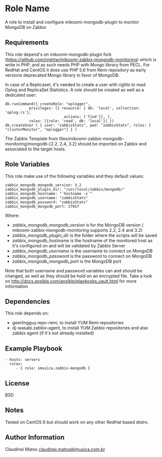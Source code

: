 Role Name
=========

A role to install and configure mikoomi-mongodb-plugin to monitor MongoDB on Zabbix

Requirements
------------

This role depend's on mikoomi-mongodb-plugin fork (https://github.com/nightw/mikoomi-zabbix-mongodb-monitoring) which is write in PHP, and as such needs PHP with Mongo library from PECL. For RedHat and CentOS it does use PHP 5.6 from Remi repository as early versions deprecated Mongo library in favor of MongoDB.

In case of a Replicaset, it's needed to create a user with rights to read Oplog and ReplicaSet Statistics.
A role should be created as well as a dedicated user:

    db.runCommand({ createRole: "oplogger", 
               privileges: [{ resource: { db: 'local', collection: 'oplog.rs'},
                               actions: ['find']}, ],
               roles: [{role: 'read', db: 'local'}] })
    db.createUser ( { user: "zabbixStats", pwd: "zabbixStats", roles: [ "clusterMonitor", "oplogger"] } )

The Zabbix Template from files/mikoomi-zabbix-mongodb-monitoring/mongodb-[2.2, 2.4, 3.2] should be imported on Zabbix and associated to the target hosts.


Role Variables
--------------

This role make use of the following variables and they default values:

    zabbix_mongodb_mongodb_version: 3.2
    zabbix_mongodb_plugin_dir: "/usr/local/zabbix/mongodb/"
    zabbix_mongodb_hostname: "`hostname -s`" 
    zabbix_mongodb_username: "zabbixStats"
    zabbix_mongodb_password: "zabbixStats"
    zabbix_mongodb_mongodb_port: 27017

Where:

- *zabbix_mongodb_mongodb_version* is for the MongoDB version ( mikoomi-zabbix-mongodb-monitoring supports 2.2, 2.4 and 3.2)
- *zabbix_mongodb_plugin_dir* is the folder where the scripts will be saved
- *zabbix_mongodb_hostname* is the hostname of the monitored host as it's configured on and will be validated by Zabbix Server
- *zabbix_mongodb_username* is the username to connect on MongoDB
- *zabbix_mongodb_password* is the password to connect on MongoDB
- *zabbix_mongodb_mongodb_port* is the MongoDB port

Note that both username and password variables can and should be changed, as well as they should be hold on an encrypted file.
Take a look on http://docs.ansible.com/ansible/playbooks_vault.html for more information


Dependencies
------------

This role depends on:

- geerlingguy.repo-remi, to install YUM Remi repositories
- dj-wasabi.zabbix-agent, to install YUM Zabbix repositories and also zabbix agent (if it's not already installed)

Example Playbook
----------------
    - hosts: servers
      roles:
         - { role: imusica.zabbix-mongodb }

License
-------

BSD


Notes
-----

Tested on CentOS 6 but should work on any other RedHat based distro.


Author Information
------------------

Claudinei Matos <claudinei.matos@imusica.com.br>
